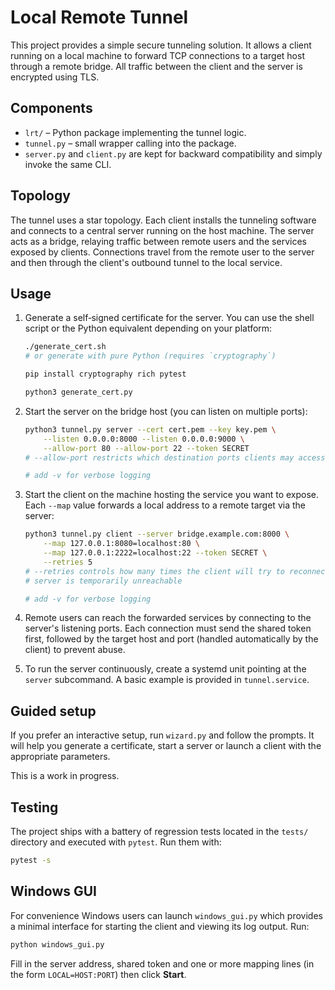 # Local Remote Tunnel

This project provides a simple secure tunneling solution. It allows a client running on a local machine to forward TCP connections to a target host through a remote bridge. All traffic between the client and the server is encrypted using TLS.

## Components

- `lrt/` – Python package implementing the tunnel logic.
- `tunnel.py` – small wrapper calling into the package.
- `server.py` and `client.py` are kept for backward compatibility and simply invoke the same CLI.


## Topology

The tunnel uses a star topology. Each client installs the tunneling software
and connects to a central server running on the host machine. The server acts as
a bridge, relaying traffic between remote users and the services exposed by
clients. Connections travel from the remote user to the server and then through
the client's outbound tunnel to the local service.

## Usage

1. Generate a self‑signed certificate for the server. You can use the shell
   script or the Python equivalent depending on your platform:
   ```bash
   ./generate_cert.sh
   # or generate with pure Python (requires `cryptography`)

   pip install cryptography rich pytest

   python3 generate_cert.py
   ```
2. Start the server on the bridge host (you can listen on multiple ports):
   ```bash
   python3 tunnel.py server --cert cert.pem --key key.pem \
       --listen 0.0.0.0:8000 --listen 0.0.0.0:9000 \
       --allow-port 80 --allow-port 22 --token SECRET
   # --allow-port restricts which destination ports clients may access

   # add -v for verbose logging

   ```
3. Start the client on the machine hosting the service you want to expose. Each
   `--map` value forwards a local address to a remote target via the server:
   ```bash
   python3 tunnel.py client --server bridge.example.com:8000 \
       --map 127.0.0.1:8080=localhost:80 \
       --map 127.0.0.1:2222=localhost:22 --token SECRET \
       --retries 5
   # --retries controls how many times the client will try to reconnect if the
   # server is temporarily unreachable

   # add -v for verbose logging

   ```
4. Remote users can reach the forwarded services by connecting to the server's
   listening ports. Each connection must send the shared token first, followed by
   the target host and port (handled automatically by the client) to prevent
   abuse.

5. To run the server continuously, create a systemd unit pointing at the `server` subcommand. A basic example is provided in `tunnel.service`.

## Guided setup

If you prefer an interactive setup, run `wizard.py` and follow the prompts. It
will help you generate a certificate, start a server or launch a client with the
appropriate parameters.

This is a work in progress.

## Testing


The project ships with a battery of regression tests located in the `tests/`
directory and executed with `pytest`.
Run them with:

```bash
pytest -s

```

## Windows GUI

For convenience Windows users can launch `windows_gui.py` which provides a
minimal interface for starting the client and viewing its log output. Run:

```bash
python windows_gui.py
```

Fill in the server address, shared token and one or more mapping lines (in the form `LOCAL=HOST:PORT`) then click **Start**.
